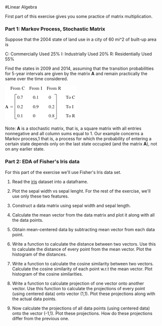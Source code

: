 #Linear Algebra

First part of this exercise gives you some practice of matrix multiplication.

### Part 1: Markov Process, Stochastic Matrix

Suppose that the 2004 state of land use in a city of 60 mi^2 of built-up area is

C: Commercially Used 25%
I: Industrially Used 20%
R: Residentially Used 55%

Find the states in 2009 and 2014, assuming that the transition probabilities for 5-year intervals are given by the matrix **A** and remain practically the same over the time considered.

![](images/transition_matix_A.png)

Note: **A** is a stochastic matrix, that is, a square matrix with all entries nonnegative and all column sums equal to 1. Our example concerns a Markov process,1 that is, a process for which the probability of entering a certain state depends only on the last state occupied (and the matrix **A**), not on any earlier state.



### Part 2: EDA of Fisher's Iris data

For this part of the exercise we'll use Fisher's Iris data set.

1. Read the [iris](data/iris.txt) dataset into a dataframe.

2. Plot the sepal width vs sepal lenght. For the rest of the exercise, we'll use only these two features.

3. Construct a data matrix using sepal width and sepal length.

4. Calculate the mean vector from the data matrix and plot it along with all the data points.

5. Obtain mean-centered data by subtracting mean vector from each data point.

6. Write a function to calculate the distance between two vectors. Use this to calculate the distance of every point from the mean vector. Plot the histogram of the distances.

7. Write a function to calculate the cosine similarity between two vectors. Calculate the cosine similarity of each point w.r.t the mean vector. Plot histogram of the cosine similarities.

8. Write a function to calculate projection of one vector onto another vector. Use this function to calculate the projections of every point (using centered data) onto vector (1,1). Plot these projections along with the actual data points.

9. Now calculate the projections of all data points (using centered data) onto the vector (-1,1). Plot these projections. How do these projections differ from the previous one.
